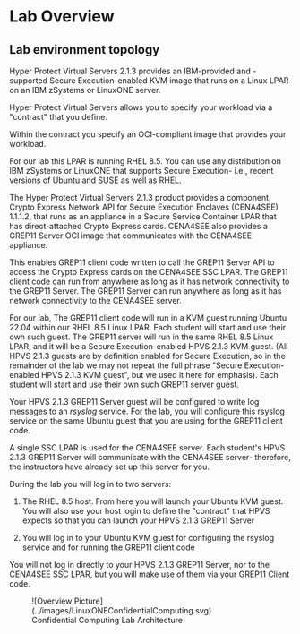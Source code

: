 # Lab Overview

## Lab environment topology

Hyper Protect Virtual Servers 2.1.3 provides an IBM-provided and -supported Secure Execution-enabled KVM image that runs on a Linux LPAR on an IBM zSystems or LinuxONE server. 

Hyper Protect Virtual Servers allows you to specify your workload via a "contract" that you define. 

Within the contract you specify an OCI-compliant image that provides your workload.

For our lab this LPAR is running RHEL 8.5.  You can use any distribution on IBM zSystems or LinuxONE that supports Secure Execution- i.e., recent versions of Ubuntu and SUSE as well as RHEL.

The Hyper Protect Virtual Servers 2.1.3 product provides a component, Crypto Express Network API for Secure Execution Enclaves (CENA4SEE) 1.1.1.2, that runs as an appliance in a Secure Service Container LPAR that has direct-attached Crypto Express cards.  CENA4SEE also provides a GREP11 Server OCI image that communicates with the CENA4SEE appliance. 

This enables GREP11 client code written to call the GREP11 Server API to  access the Crypto Express cards on the CENA4SEE SSC LPAR.
The GREP11 client code can run from anywhere as long as it has network connectivity to the GREP11 Server.  The GREP11 Server can run anywhere as long as it has network connectivity to the CENA4SEE server.

For our lab, The GREP11 client code will run in a KVM guest running Ubuntu 22.04 within our RHEL 8.5 Linux LPAR. Each student will start and use their own such guest.
The GREP11 server will run in the same RHEL 8.5 Linux LPAR, and it will be a Secure Execution-enabled HPVS 2.1.3 KVM guest.  (All HPVS 2.1.3 guests are by definition enabled for Secure Execution, so in the remainder of the lab we may not repeat the full phrase "Secure Execution-enabled HPVS 2.1.3 KVM guest", but we used it here for emphasis). Each student will start and use their own such GREP11 server guest. 

Your HPVS 2.1.3 GREP11 Server guest will be configured to write log messages to an _rsyslog_ service.  For the lab, you will configure this rsyslog service on the same Ubuntu guest that you are using for the GREP11 client code.

A single SSC LPAR is used for the CENA4SEE server. Each student's HPVS 2.1.3 GREP11 Server will communicate with the CENA4SEE server- therefore, the instructors have already set up this server for you.

During the lab you will log in to two servers: 

1. The RHEL 8.5 host.  From here you will launch your Ubuntu KVM guest. You will also use your host login to define the "contract" that HPVS expects so that you can launch your HPVS 2.1.3 GREP11 Server

2. You will log in to your Ubuntu KVM guest for configuring the rsyslog service and for running the GREP11 client code

You will not log in directly to your HPVS 2.1.3 GREP11 Server, nor to the CENA4SEE SSC LPAR, but you will make use of them via your GREP11 Client code. 

<figure markdown>
  ![Overview Picture](../images/LinuxONEConfidentialComputing.svg)
  <figcaption>Confidential Computing Lab Architecture</figcaption>
</figure>